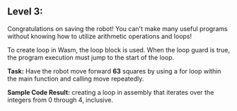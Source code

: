 ## Level 3:

Congratulations on saving the robot! You can't make many useful programs without knowing how to utilize arithmetic operations and loops! 

To create loop in Wasm, the loop block is used. When the loop guard is true, the program execution must jump to the start of the loop. 

**Task:** Have the robot move forward **63** squares by using a for loop within the main function and calling move repeatedly.    

**Sample Code Result:** creating a loop in assembly that iterates over the integers from 0 through 4, inclusive. 
